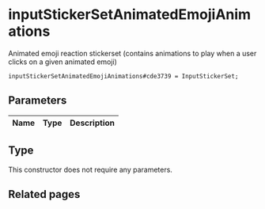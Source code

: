 # inputStickerSetAnimatedEmojiAnimations
Animated emoji reaction stickerset (contains animations to play when a user clicks on a given animated emoji)

```
inputStickerSetAnimatedEmojiAnimations#cde3739 = InputStickerSet;
```

## Parameters
| Name | Type | Description |
| ---- | :----: | ----------- |


## Type
This constructor does not require any parameters.

## Related pages
